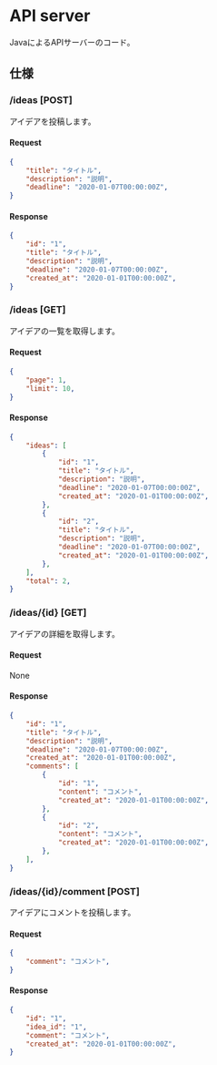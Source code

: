 # API server
JavaによるAPIサーバーのコード。

## 仕様
### /ideas [POST]
アイデアを投稿します。
#### Request
```json
{
    "title": "タイトル",
    "description": "説明",
    "deadline": "2020-01-07T00:00:00Z",
}
```

#### Response
```json
{
    "id": "1",
    "title": "タイトル",
    "description": "説明",
    "deadline": "2020-01-07T00:00:00Z",
    "created_at": "2020-01-01T00:00:00Z",
}
```

### /ideas [GET]
アイデアの一覧を取得します。
#### Request
```json
{
    "page": 1,
    "limit": 10,
}
```

#### Response
```json
{
    "ideas": [
        {
            "id": "1",
            "title": "タイトル",
            "description": "説明",
            "deadline": "2020-01-07T00:00:00Z",
            "created_at": "2020-01-01T00:00:00Z",
        },
        {
            "id": "2",
            "title": "タイトル",
            "description": "説明",
            "deadline": "2020-01-07T00:00:00Z",
            "created_at": "2020-01-01T00:00:00Z",
        },
    ],
    "total": 2,
}
```

### /ideas/{id} [GET]
アイデアの詳細を取得します。
#### Request
None

#### Response
```json
{
    "id": "1",
    "title": "タイトル",
    "description": "説明",
    "deadline": "2020-01-07T00:00:00Z",
    "created_at": "2020-01-01T00:00:00Z",
    "comments": [
        {
            "id": "1",
            "content": "コメント",
            "created_at": "2020-01-01T00:00:00Z",
        },
        {
            "id": "2",
            "content": "コメント",
            "created_at": "2020-01-01T00:00:00Z",
        },
    ],
}
```

### /ideas/{id}/comment [POST]
アイデアにコメントを投稿します。
#### Request
```json
{
    "comment": "コメント",
}
```

#### Response
```json
{
    "id": "1",
    "idea_id": "1",
    "comment": "コメント",
    "created_at": "2020-01-01T00:00:00Z",
}
```

